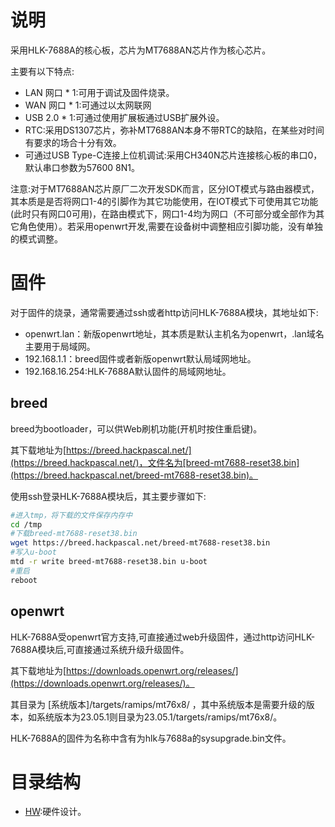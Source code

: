 # 说明

采用HLK-7688A的核心板，芯片为MT7688AN芯片作为核心芯片。

主要有以下特点:

- LAN 网口 * 1:可用于调试及固件烧录。
- WAN 网口 * 1:可通过以太网联网
- USB 2.0 * 1:可通过使用扩展板通过USB扩展外设。
- RTC:采用DS1307芯片，弥补MT7688AN本身不带RTC的缺陷，在某些对时间有要求的场合十分有效。
- 可通过USB Type-C连接上位机调试:采用CH340N芯片连接核心板的串口0，默认串口参数为57600 8N1。

注意:对于MT7688AN芯片原厂二次开发SDK而言，区分IOT模式与路由器模式，其本质是是否将网口1-4的引脚作为其它功能使用，在IOT模式下可使用其它功能(此时只有网口0可用)，在路由模式下，网口1-4均为网口（不可部分或全部作为其它角色使用）。若采用openwrt开发,需要在设备树中调整相应引脚功能，没有单独的模式调整。

# 固件

对于固件的烧录，通常需要通过ssh或者http访问HLK-7688A模块，其地址如下:

- openwrt.lan：新版openwrt地址，其本质是默认主机名为openwrt，.lan域名主要用于局域网。
- 192.168.1.1：breed固件或者新版openwrt默认局域网地址。
- 192.168.16.254:HLK-7688A默认固件的局域网地址。

## breed

breed为bootloader，可以供Web刷机功能(开机时按住重启键)。

其下载地址为[https://breed.hackpascal.net/](https://breed.hackpascal.net/)，文件名为[breed-mt7688-reset38.bin](https://breed.hackpascal.net/breed-mt7688-reset38.bin)。

使用ssh登录HLK-7688A模块后，其主要步骤如下:

```bash
#进入tmp，将下载的文件保存内存中
cd /tmp
#下载breed-mt7688-reset38.bin
wget https://breed.hackpascal.net/breed-mt7688-reset38.bin
#写入u-boot
mtd -r write breed-mt7688-reset38.bin u-boot
#重启
reboot
```

## openwrt

HLK-7688A受openwrt官方支持,可直接通过web升级固件，通过http访问HLK-7688A模块后,可直接通过系统升级升级固件。

其下载地址为[https://downloads.openwrt.org/releases/](https://downloads.openwrt.org/releases/)。

其目录为 [系统版本]/targets/ramips/mt76x8/ ，其中系统版本是需要升级的版本，如系统版本为23.05.1则目录为23.05.1/targets/ramips/mt76x8/。

HLK-7688A的固件为名称中含有为hlk与7688a的sysupgrade.bin文件。

# 目录结构

- [HW](HW):硬件设计。